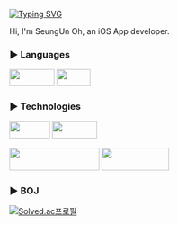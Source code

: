[![Typing SVG](https://readme-typing-svg.demolab.com?font=Fira+Code&size=30&pause=1000&color=24A2ED&center=false&width=435&lines=Hi%2C+I'm+SeungUn)](https://git.io/typing-svg)

Hi, I'm SeungUn Oh, an iOS App developer.  
  
### ► Languages
<p>
  <img src="https://img.shields.io/badge/Swift-F05138?style=flat-square&logo=Swift&logoColor=white", width=80, height=30/> 
  <img src="https://img.shields.io/badge/Java-007396?style=flat-square&logo=Java&logoColor=white", width=60, height=30/>
</p>
  
### ► Technologies
<p>
  <img src="https://img.shields.io/badge/IOS-000000?style=flat-square&logo=Apple&logoColor=white", width=72, height=30/>
  <img src="https://img.shields.io/badge/UIKit-2396F3?style=flat-square&logo=UIKit&logoColor=white", width=80, height=30/> 
</p>
<p>
  <img src="https://img.shields.io/badge/SpringBoot-6DB33F?style=flat-square&logo=SpringBoot&logoColor=white", width=160, height=40/>
  <img src="https://img.shields.io/badge/MySQL-4479A1?style=flat-square&logo=MySQL&logoColor=white", width=120, height=40/>
</p>
  
### ► BOJ  
[![Solved.ac프로필](http://mazassumnida.wtf/api/pastel/generate_badge?boj=suee97)](https://solved.ac/suee97/)
